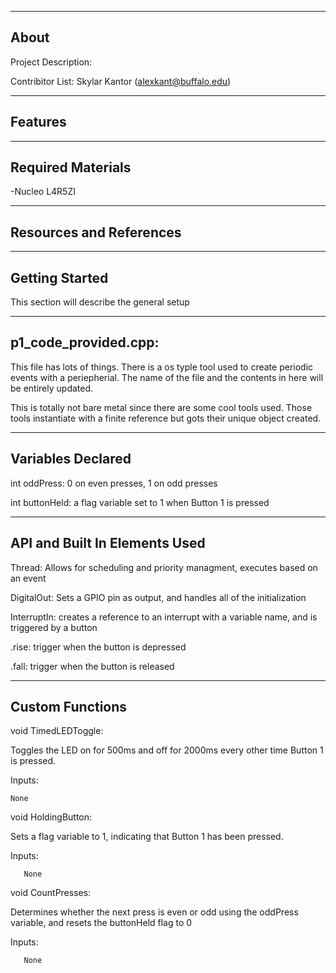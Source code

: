 -------------------
About
-------------------
Project Description: 

Contribitor List:
Skylar Kantor (alexkant@buffalo.edu)


--------------------
Features
--------------------



--------------------
Required Materials
--------------------
-Nucleo L4R5ZI

--------------------
Resources and References
--------------------


--------------------
Getting Started
--------------------
This section will describe the general setup

--------------------
p1_code_provided.cpp:
--------------------
 
This file has lots of things. There is a os typle tool used to create periodic events with a periepherial. The name of the file and the contents in here will be entirely updated.
 
This is totally not bare metal since there are some cool tools used. Those tools instantiate with a finite reference but gots their unique object created. 


----------
Variables Declared
----------
int oddPress: 0 on even presses, 1 on odd presses

int buttonHeld: a flag variable set to 1 when Button 1 is pressed

----------
API and Built In Elements Used
----------
Thread: Allows for scheduling and priority managment, executes based on an event

DigitalOut: Sets a GPIO pin as output, and handles all of the initialization

InterruptIn: creates a reference to an interrupt with a variable name, and is triggered by a button

   .rise: trigger when the button is depressed

   .fall: trigger when the button is released


----------
Custom Functions
----------

void TimedLEDToggle:

Toggles the LED on for 500ms and off for 2000ms every other time Button 1 is pressed. 

Inputs:

	None
void HoldingButton:

   Sets a flag variable to 1, indicating that Button 1 has been pressed.

   Inputs: 

       None

void CountPresses:

Determines whether the next press is even or odd using the oddPress variable, and resets the buttonHeld flag to 0

   Inputs:

       None


